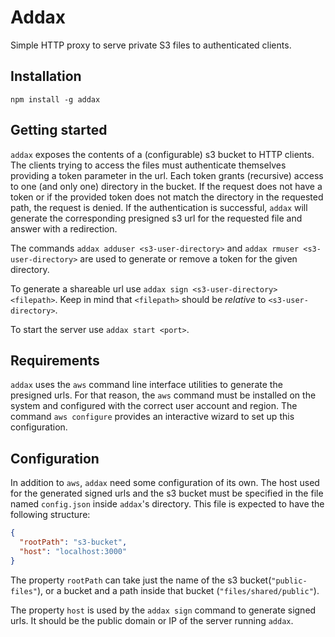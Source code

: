 # Addax

Simple HTTP proxy to serve private S3 files to authenticated clients.

## Installation

```jascript
npm install -g addax
```

## Getting started

`addax` exposes the contents of a (configurable) s3 bucket to HTTP clients. The
clients trying to access the files must authenticate themselves providing a
token parameter in the url. Each token grants (recursive) access to one (and
only one) directory in the bucket. If the request does not have a token or if
the provided token does not match the directory in the requested path, the
request is denied. If the authentication is successful, `addax` will generate
the corresponding presigned s3 url for the requested file and answer with a
redirection.

The commands `addax adduser <s3-user-directory>` and `addax rmuser
<s3-user-directory>` are used to generate or remove a token for the given
directory.

To generate a shareable url use `addax sign <s3-user-directory> <filepath>`.
Keep in mind that `<filepath>` should be *relative* to `<s3-user-directory>`.

To start the server use `addax start <port>`.

## Requirements

`addax` uses the `aws` command line interface utilities to generate the presigned
urls. For that reason, the `aws` command must be installed on the system and
configured with the correct user account and region. The command `aws configure`
provides an interactive wizard to set up this configuration.

## Configuration

In addition to `aws`, `addax` need some configuration of its own. The host used
for the generated signed urls and the s3 bucket must be specified in the file
named `config.json` inside `addax`'s directory. This file is expected to have
the following structure:

```json
{
  "rootPath": "s3-bucket",
  "host": "localhost:3000"
}
```

The property `rootPath` can take just the name of the s3
bucket(`"public-files"`), or a bucket and a path inside that bucket
(`"files/shared/public"`).

The property `host` is used by the `addax sign` command to generate signed urls.
It should be the public domain or IP of the server running `addax`.
